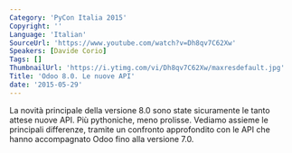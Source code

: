 ```yaml
---
Category: 'PyCon Italia 2015'
Copyright: ''
Language: 'Italian'
SourceUrl: 'https://www.youtube.com/watch?v=Dh8qv7C62Xw'
Speakers: [Davide Corio]
Tags: []
ThumbnailUrl: 'https://i.ytimg.com/vi/Dh8qv7C62Xw/maxresdefault.jpg'
Title: 'Odoo 8.0. Le nuove API'
date: '2015-05-29'
---
```

La novità principale della versione 8.0 sono state sicuramente le tanto attese nuove API.
Più pythoniche, meno prolisse.
Vediamo assieme le principali differenze, tramite un confronto approfondito con le API che hanno accompagnato Odoo fino alla versione 7.0.
